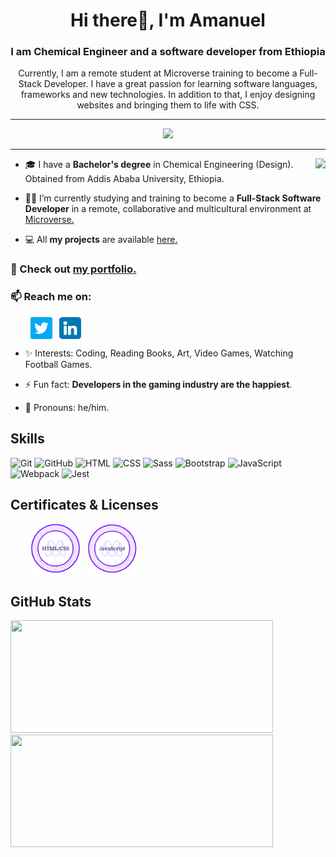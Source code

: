 <h1 align="center"> Hi there👋, I'm Amanuel</h1>
<h3 align="center">I am Chemical Engineer and a software developer from Ethiopia</h3>

<p align="center">Currently, I am a remote student at Microverse training to become a Full-Stack Developer. I have a great passion for learning software languages, frameworks and new technologies. In addition to that, I enjoy designing websites and bringing them to life with CSS.</p>

---

<div align="center">
  <! -- <img src="https://badges.pufler.dev/visits/The-Normal-One1/The-Normal-One1?color=3f37c9">
  <img src="https://komarev.com/ghpvc/?username=The-Normal-One1&color=3f37c9">
  <!-- <a href = "https://commits.top/ethiopia_public.html" target="_blank">
		<img src="https://ennsz4wdh58yl60.m.pipedream.net" alt="Ermiyas" target="_blank"/>
	</a> -->
</div>

---

<img align="right" src="https://media.giphy.com/media/f3iwJFOVOwuy7K6FFw/giphy.gif">

- 🎓 I have a **Bachelor's degree** in Chemical Engineering (Design). Obtained from Addis Ababa University, Ethiopia.

- 👩‍💻 I’m currently studying and training to become a **Full-Stack Software Developer** in a remote, collaborative and multicultural environment at [Microverse.](https://github.com/microverseinc)

<!-- - 🌱 I’m currently working on side projects. -->

- 💻 All **my projects** are available [here.](https://github.com/amanuelbelete95?tab=repositories)

### 🚀 Check out [my portfolio.](https://amanuelbelete95.github.io/Portfolio/)

### 📫 Reach me on:

<p align="left">
&nbsp; &nbsp; &nbsp; &nbsp; 
<a href="https://twitter.com/AmanuelBelete11" target="_blank"><img align="center" src="./images/twitter.png" alt="twitter" width="35" /></a> &nbsp;
<a href="https://www.linkedin.com/in/amanuel-belete-292994194/" target="_blank"><img align="center" src="./images/linkedin.png" alt="linkedin" width="35" /></a> &nbsp;


- ✨ Interests: Coding, Reading Books, Art, Video Games, Watching Football Games.

- ⚡ Fun fact: **Developers in the gaming industry are the happiest**.

- 👩 Pronouns: he/him.

<h2 align="left">Skills</h2>
<p align="left">
<div>
	<img height="50" src="https://user-images.githubusercontent.com/25181517/117364277-fc4eb280-aebd-11eb-8769-a3583c6a2037.png" alt="Git" title="Git" />
	<img height="50" src="https://user-images.githubusercontent.com/25181517/117364276-fc4eb280-aebd-11eb-92ba-8a6ef74b7313.png" alt="GitHub" title="GitHub" />
	<img height="50" src="https://user-images.githubusercontent.com/25181517/117447535-f00a3a00-af3d-11eb-89bf-45aaf56dbaf1.png" alt="HTML" title="HTML" />
	<img height="50" src="https://user-images.githubusercontent.com/25181517/117447663-0fa16280-af3e-11eb-8677-bcf8e4f8e298.png" alt="CSS" title="CSS" />
	<img height="50" src="https://github.com/get-icon/geticon/raw/master/icons/sass.svg" alt="Sass" title="Sass" />
	<img height="50" src="https://user-images.githubusercontent.com/25181517/121402101-c89df700-c959-11eb-8b4a-bbadf9e84b30.png" alt="Bootstrap" title="Bootstrap" />
	<img height="50" src="https://user-images.githubusercontent.com/25181517/117447155-6a868a00-af3d-11eb-9cfe-245df15c9f3f.png" alt="JavaScript" title="JavaScript" />
    <img height="50" src="https://github.com/get-icon/geticon/raw/master/icons/webpack.svg" alt="Webpack" title="Webpack" />
	<img height="50" src="https://github.com/get-icon/geticon/raw/master/icons/jest.svg" alt="Jest" title="Jest" />
	<!-- <img height="50" src="https://user-images.githubusercontent.com/25181517/121302453-01a67f00-c8fa-11eb-8c86-2ee00734c9a8.png" alt="Postman" title="Postman" />
	<img height="50" src="https://github.com/get-icon/geticon/raw/master/icons/react.svg" alt="React" title="React" />
	<img height="50" src="https://github.com/get-icon/geticon/raw/master/icons/redux.svg" alt="Redux" title="Redux" />
	<img height="50" src="https://github.com/get-icon/geticon/raw/master/icons/webpack.svg" alt="Webpack" title="Webpack" />
	<img height="50" src="https://user-images.githubusercontent.com/25181517/117208736-bdedc080-adf5-11eb-912f-61c7d43705f6.png" alt="Oracle" title="Oracle" />
	<img height="50" src="https://github.com/get-icon/geticon/raw/master/icons/mysql.svg" alt="MySQL" title="MySQL" />
	<img height="50" src="https://github.com/get-icon/geticon/raw/master/icons/firebase.svg" alt="Firebase" title="Firebase" />
	<img height="50" src="https://github.com/get-icon/geticon/raw/master/icons/postgresql.svg" alt="Postgresql" title="Postgresql" /> -->
</div>
</p>

<h2 align="left">Certificates & Licenses</h2>
<p align="left">
  &nbsp; &nbsp; &nbsp; &nbsp; <a href="https://www.credential.net/92019392-ff87-4f49-9415-927e5e081131" target="blank"><img src="./images/html-css-badge.png" width="80"></a> &nbsp;
  <a href="https://www.credential.net/09805626-f896-492d-9733-aa31e87bfd3d#gs.qzp69x" target="blank"><img src="./images/js-badge.png" width="80"></a> &nbsp;
<!--<a href="https://www.credential.net/acfff22f-8454-49f9-94cc-412a45474831#gs.6nv43p" target="blank"><img src="./images/react-badge.png" width="80"></a> &nbsp; <a href="https://www.credential.net/e5eb4ffb-dd1c-4e11-806e-4471b975eb3e#gs.8ndmnv" target="blank"><img src="./images/ruby-badge.png" width="80"></a> &nbsp; <a href="https://www.credential.net/523addae-8430-4be1-b42b-e96bddd8f3cd#gs.do1qdt" target="blank"><img src="./images/ror-badge.png" width="80"></a> &nbsp; <a href="https://www.credential.net/ead19171-5e17-4ca0-b87a-44e502f92274#gs.f8u1wp" target="blank"><img src="./images/web-dev-badge.png" width="80"></a> -->
</p>

<h2 align ="left">GitHub Stats</h2>
<div>
  <img height="180" width="420" src="https://github-readme-stats-eight-theta.vercel.app/api?username=The-Normal-One1&show_icons=true&theme=nightowl&count_private=true"/>
  <img height="180" width="420" src="https://github-readme-stats.vercel.app/api/top-langs/?username=The-Normal-One1&show_icons=true&theme=nightowl&layout=compact"/>
</div>

<!-- <h2>Weekly Coding Stats</h2> -->

<!-- [![Ermiyas' wakatime stats](https://github-readme-stats.vercel.app/api/wakatime?username=The-Normal-One1&theme=nightowl&v=2)](https://github.com/anuraghazra/github-readme-stats) -->

